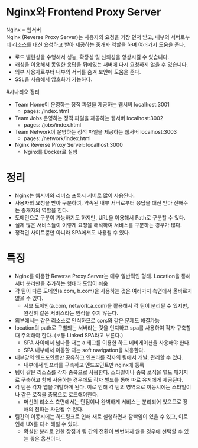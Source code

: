 # Nginx와 Frontend Proxy Server

Nginx = 웹서버  
Nginx (Reverse Proxy Server)는 사용자의 요청을 가장 먼저 받고, 내부의 서버로부터 리소스를 대신 요청하고 받아 제공하는 중개자 역할을 하며 여러가지 도움을 준다.

- 로드 밸런싱을 수행해서 성능, 확장성 및 신뢰성을 향상시킬 수 있습니다.
- 캐싱을 이용해서 동일한 응답을 뒤에있는 서버에 다시 요청하지 않을 수 있습니다.
- 외부 사용자로부터 내부의 서버를 숨겨 보안에 도움을 준다.
- SSL을 사용해서 암호화가 가능하다.

#시나리오 정리

- Team Home이 운영하는 정적 파일을 제공하는 웹서버 localhost:3001
  - pages: /index.html
- Team Jobs 운영하는 정적 파일을 제공하는 웹서버 localhost:3002
  - pages: /jobs/index.html
- Team Network이 운영하는 정적 파일을 제공하는 웹서버 localhost:3003
  - pages: /network/index.html
- Nginx Reverse Proxy Server: localhost:3000
  - Nginx를 Docker로 실행

# 정리

- Nginx는 웹서버와 리버스 프록시 서버로 많이 사용된다.
- 사용자의 요청을 받아 구분하여, 약속된 내부 서버로부터 응답을 대신 받아 전해주는 중개자의 역할을 한다.
- 도메인으로 구분이 가능하기도 하지만, URL을 이용해서 Path로 구분할 수 있다.
- 실제 많은 서비스들이 이렇게 요청을 해석하여 서비스를 구분하는 경우가 많다.
- 정적인 사이트뿐만 아니라 SPA에서도 사용될 수 있다.

# 특징
- Nginx를 이용한 Reverse Proxy Server는 매우 일반적인 형태. Location을 통해 서버 분리만을 추가하는 형태라 도입이 쉬움
- 각 팀이 다른 도메인(a.com, b.com)을 사용하는 것은 여러가지 측면에서 올바르지 않을 수 있다. 
  - 서브 도메인(a.com, network.a.com)을 활용해서 각 팀이 분리될 수 있지만, 완전히 같은 서비스라는 인식을 주지 않는다.
- 외부에서는 같은 리소스로 인식하므로 cors와 같은 문제도 해결가능
- location의 path로 구별되는 서버라는 것을 인지하고 spa를 사용하여 각자 구축할 때 주의해야 한다. (보통 Linked SPA라고 부른다.)
  - SPA 사이에서 넘나들 때는 a 태그를 이용한 하드 네비게이션을 사용해야 한다.
  - SPA 내부에서 이동할 때는 soft navigation을 사용한다.
- 내부망의 엔드포인트만 공유하고 인프라를 각자의 팀에서 개발, 관리할 수 있다. 
  - 내부에서 인프라를 구축하고 엔드포인트만 nginx에 등록
- 팀이 같은 리소스를 각자 중복으로 사용한다. 스타일이나 중복 로직을 별도 패키지로 구축하고 함께 사용하는 경우에도 각자 빌드를 통해 따로 유저에게 제공된다. 
- 각 팀은 각자 앱을 개발하게 된다. 이로 인해 각 팀의 영역으로 이동시에는 스타일이나 같은 로직을 중복으로 로드해야한다. 
  - 머신의 리소스 측면에서는 단점이나 완벽하게 서비스는 분리되어 있으므로 장애의 전파는 차단될 수 있다.
- 팀간의 이동시에는 하드링크로 인해 새로 실행하면서 깜빡임이 있을 수 있고, 이로 인해 UX를 다소 해칠 수 있다. 
  - 확실한 분리로 인한 장점과 팀 간의 전환이 빈번하지 않을 경우에 선택할 수 있는 좋은 옵션이다.